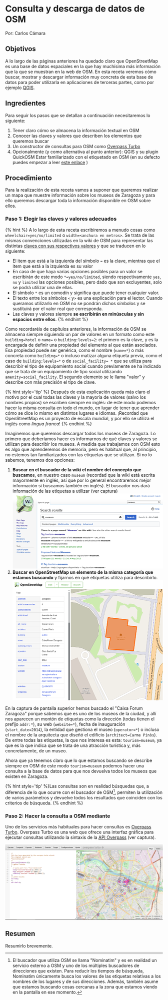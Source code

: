 # Consulta y descarga de datos de OSM

Por: Carlos Cámara

## Objetivos

A lo largo de las páginas anteriores ha quedado claro que OpenStreetMap es una base de datos espaciales en la que hay muchísima más información que la que se muestran en la web de OSM. En esta receta veremos cómo buscar, mostrar y descargar información muy concreta de esta base de datos para poder utilizarla en aplicaciones de terceras partes, como por ejemplo [QGIS](http://qgis.org "Página oficial de QGIS").

## Ingredientes

Para seguir los pasos que se detallan a continuación necesitaremos lo siguiente:

1. Tener claro cómo se almacena la información textual en OSM
2. Conocer las claves y valores que describen los elementos que queremos buscar
3. Un constructor de consultas para OSM como [Overpass Turbo](http://overpass-turbo.eu/)
4. Opcionalmente (y como alternativa al punto anterior): QGIS y su plugin QuickOSM
Estar familiarizado con el etiquetado en OSM (en su defecto puedes empezar a leer [este enlace](http://learnosm.org/es/beginner/start-osm/) )





## Procedimiento

Para la realización de esta receta vamos a suponer que queremos realizar un mapa que muestre información sobre los museos de Zaragoza y para ello queremos descargar toda la información disponible en OSM sobre ellos.

### Paso 1: Elegir las claves y valores adecuados

{% hint %}
A lo largo de esta receta escribiremos a menudo cosas como `wheelchair=yes/no/limited` o `width=<anchura en metros>`. Se trata de las mismas convenciones utilizadas en la wiki de OSM para representar las distintas [claves con sus respectivos valores](http://wiki.openstreetmap.org/wiki/Tags) y que se traducen en lo siguiente: 
* El item que está a la izquierda del símbolo `=` es la clave, mientras que el item que está a la izquierda es su valor
* En caso de que haya varias opciones posibles para un valor se escribirán de este modo `*=yes/no/limited`, siendo respectivamente `yes`, `no` y `limited` las opciones posibles, pero dado que son excluyentes, solo se podrá utilizar una de ellas.
* El símbolo `*` es un comodín y significa que puede tener cualquier valor. 
* El  texto entre los símbolos `<` y`>` es una explicación para el lector. Cuando queramos utilizarlo en OSM no se pondrán dichos símbolos y se sustituirá por el valor real que corresponda.
* Las claves y valores siempre **se escribirán en minúsculas y sin espacios entre ellos**.
{% endhint %}

Como recordaréis de capítulos anteriores, la información de OSM se almacena siempre siguiendo un par de valores en un formato como este `building=hotel` o `name=` o `building:levels=2`: el primero es la clave, y es la encargada de definir una propiedad del elemento al que están asociados. Esa propiedad puede ser genérica, como el nombre (`name=*`) o más concreta como `building=*` o incluso matizar alguna etiqueta previa, como el caso de `building:levels=*` o de `social_facility= *` que se utiliza para describir el tipo de equipamiento social cuando previamente se ha indicado que se trata de un equipamiento de tipo social utilizando `amenity=social_facility`. El segundo elemento se le llama "valor" y describe con más precisión el tipo de clave.

{% hint style='tip' %}
Después de esta explicación queda más claro el motivo por el cual todas las claves y la mayoría de valores (salvo los nombres propios) se escriben siempre en inglés: de este modo podemos hacer la misma consulta en todo el mundo, en lugar de tener que aprender cómo se dice lo mismo en distintos lugares e idiomas. ¡Recordad que OpenStreetMap es un proyecto de escala mundial, y por ello se utiliza el inglés como *lingua franca*!
{% endhint %}

Imaginemos que queremos descargar todos los museos de Zaragoza. Lo primero que deberíamos hacer es informarnos de qué claves y valores se utilizan para describir los museos. A medida que trabajamos con OSM esto es algo que aprenderemos de memoria, pero es habitual que, al principio, no estemos tan familiarizados con las etiquetas que se utilizan. Si no lo sabemos, tenemos dos opciones:

1. **Buscar en el buscador de la wiki el nombre del concepto que buscamo**s, en nuestro caso `museum` (recordad que la wiki está escrita mayormente en inglés, así que por lo general encontraremos mejor información si buscamos también en inglés). El buscador nos dará información de las etiquetas a utilizar (ver captura) ![Resultados de búsqueda de la wiki. El primer resultado muestra que la combinación de clave y valor más habituales](/assets/wiki-search-museum.png)
2. **Buscar en OpenStreetMap un elemento de la misma categoría que estamos buscando** y fijarnos en qué etiquetas utiliza para describirlo. ![](/assets/museo-caixa-forum.png)

 En la captura de pantalla superior hemos buscado el "Caixa Forum Zaragoza" porque sabemos que es uno de los museos de la ciudad, y allí nos aparecen un montón de etiquetas como la dirección (todas tienen el prefijo `addr:*`), su web (`website=*`), fecha de inauguración (`start_date=2014`), la entidad que gestiona el museo (`operator=*`) o incluso el nombre de la arquitecta que diseñó el edificio (`architect=Carme Pinòs`). De entre todas las etiquetas, la que nos interesa es esta: `tourism=museum`, ya que es la que indica que se trata de una atracción turística y, más concretamente, de un museo.  
 
Ahora que ya tenemos claro que lo que estamos buscando se describe siempre en OSM de este modo `tourism=museum` podemos hacer una consulta a la base de datos para que nos devuelva todos los museos que existen en Zaragoza. 

{% hint style='tip' %}Las consultas son en realidad búsquedas que, a diferencia de lo que ocurre con el buscador de OSM[^nominatim], permiten la utilización de varios parámetros y devuelve todos los resultados que coinciden con los criterios de búsqueda. 
{% endhint %}

### Paso 2: Hacer la consulta a OSM mediante 
Uno de los servicios más habituales para hacer consultas es [Overpass Turbo](http://overpass-turbo.eu/). Overpass Turbo es una web que ofrece una interfaz gráfica para ejecutar consultas utilizando la sintaxis de la [API Overpass](https://wiki.openstreetmap.org/wiki/Overpass_API) (ver captura).

![Captura de pantalla de Overpass Turbo](/assets/overpass-turbo.png)



## Resumen

Resumirlo brevemente.

[^nominatim]: El buscador que utiliza OSM se llama "Nominatim" y es en realidad un servicio externo a OSM y uno de los múltiples buscadores de direcciones que existen. Para reducir los tiempos de búsqueda, Nominatim únicamente busca los valores de las etiquetas relativas a los nombres de los lugares y de sus direcciones. Además, también asume que estamos buscando cosas cercanas a la zona que estamos viendo en la pantalla en ese momento.


